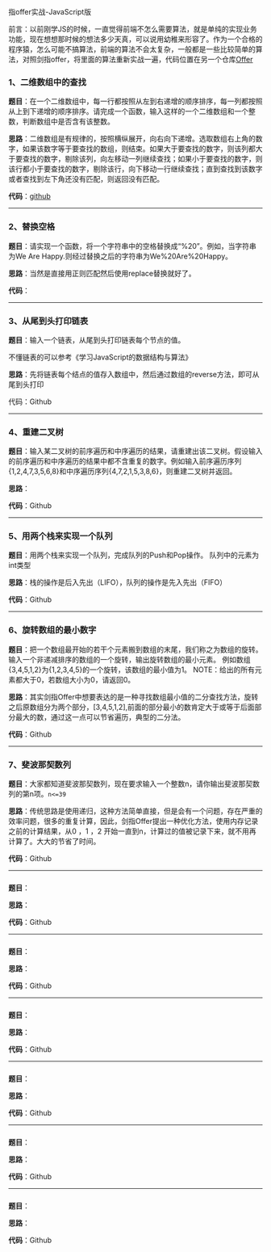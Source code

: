 指offer实战-JavaScript版

前言：以前刚学JS的时候，一直觉得前端不怎么需要算法，就是单纯的实现业务功能，现在想想那时候的想法多少天真，可以说用幼稚来形容了。作为一个合格的程序猿，怎么可能不搞算法，前端的算法不会太复杂，一般都是一些比较简单的算法，对照剑指offer，将里面的算法重新实战一遍，代码位置在另一个仓库[Offer](https://github.com/Xia-Ao/Offer)

### 1、二维数组中的查找

**题目**：在一个二维数组中，每一行都按照从左到右递增的顺序排序，每一列都按照从上到下递增的顺序排序。请完成一个函数，输入这样的一个二维数组和一个整数，判断数组中是否含有该整数。

**思路**：二维数组是有规律的，按照横纵展开，向右向下递增。选取数组右上角的数字，如果该数字等于要查找的数组，则结束。如果大于要查找的数字，则该列都大于要查找的数字，剔除该列，向左移动一列继续查找；如果小于要查找的数字，则该行都小于要查找的数字，剔除该行，向下移动一行继续查找；直到查找到该数字或者查找到左下角还没有匹配，则返回没有匹配。

**代码**：[github](https://github.com/Xia-Ao/Offer/tree/master/offer)

---

### 2、替换空格

**题目**：请实现一个函数，将一个字符串中的空格替换成“%20”。例如，当字符串为We Are Happy.则经过替换之后的字符串为We%20Are%20Happy。

**思路**：当然是直接用正则匹配然后使用replace替换就好了。

**代码**：

---

### 3、从尾到头打印链表

**题目**：输入一个链表，从尾到头打印链表每个节点的值。

不懂链表的可以参考《学习JavaScript的数据结构与算法》

**思路**：先将链表每个结点的值存入数组中，然后通过数组的reverse方法，即可从尾到头打印

代码：Github



---
### 4、重建二叉树

**题目**：输入某二叉树的前序遍历和中序遍历的结果，请重建出该二叉树。假设输入的前序遍历和中序遍历的结果中都不含重复的数字。例如输入前序遍历序列{1,2,4,7,3,5,6,8}和中序遍历序列{4,7,2,1,5,3,8,6}，则重建二叉树并返回。

**思路**：

**代码**：Github


---

### 5、用两个栈来实现一个队列

**题目**：用两个栈来实现一个队列，完成队列的Push和Pop操作。 队列中的元素为int类型

**思路**：栈的操作是后入先出（LIFO），队列的操作是先入先出（FIFO）

**代码**：Github


---
### 6、旋转数组的最小数字 

**题目**：把一个数组最开始的若干个元素搬到数组的末尾，我们称之为数组的旋转。 输入一个非递减排序的数组的一个旋转，输出旋转数组的最小元素。 例如数组{3,4,5,1,2}为{1,2,3,4,5}的一个旋转，该数组的最小值为1。 NOTE：给出的所有元素都大于0，若数组大小为0，请返回0。

**思路**：其实剑指Offer中想要表达的是一种寻找数组最小值的二分查找方法，旋转之后原数组分为两个部分，[3,4,5,1,2],前面的部分最小的数肯定大于或等于后面部分最大的数，通过这一点可以节省遍历，典型的二分法。

**代码**：Github


---
### 7、斐波那契数列

**题目**：大家都知道斐波那契数列，现在要求输入一个整数n，请你输出斐波那契数列的第n项。`n<=39`

**思路**：传统思路是使用递归，这种方法简单直接，但是会有一个问题，存在严重的效率问题，很多的重复计算，因此，剑指Offer提出一种优化方法，使用内存记录之前的计算结果，从0 ，1 ，2 开始一直到n，计算过的值被记录下来，就不用再计算了。大大的节省了时间。

**代码**：Github


---
###

**题目**：

**思路**：

**代码**：Github

---
###

**题目**：

**思路**：

**代码**：Github

---
###

**题目**：

**思路**：

**代码**：Github

---
###

**题目**：

**思路**：

**代码**：Github

---
###

**题目**：

**思路**：

**代码**：Github

---
###

**题目**：

**思路**：

**代码**：Github
